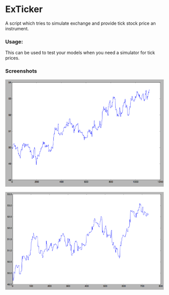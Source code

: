 # ExTicker

A script which tries to simulate exchange and provide tick stock price an instrument.

### Usage:
This can be used to test your models when you need a simulator for tick prices.

### Screenshots

![Screenshot1](/images/extick_shot1.png)

![Screenshot2](/images/extick_shot2.png)